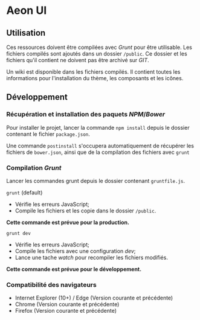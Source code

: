 # Aeon UI

## Utilisation

Ces ressources doivent être compilées avec _Grunt_ pour être utilisable. Les fichiers compilés sont ajoutés dans un dossier `/public`. Ce dossier et les fichiers qu'il contient ne doivent pas être archivé sur _GIT_.

Un wiki est disponible dans les fichiers compilés. Il contient toutes les informations pour l'installation du thème, les composants et les icônes.

## Développement

### Récupération et installation des paquets _NPM_/_Bower_

Pour installer le projet, lancer la commande `npm install` depuis le dossier contenant le fichier `package.json`.

Une commande `postinstall` s'occupera automatiquement de récupérer les fichiers de `bower.json`, ainsi que de la compilation des fichiers avec `grunt`

### Compilation _Grunt_

Lancer les commandes grunt depuis le dossier contenant `gruntfile.js`.

`grunt` (default)

* V&eacute;rifie les erreurs JavaScript;
* Compile les fichiers et les copie dans le dossier `/public`.

**Cette commande est prévue pour la production.**

`grunt dev`

* V&eacute;rifie les erreurs JavaScript;
* Compile les fichiers avec une configuration _dev_;
* Lance une tache _watch_ pour recompiler les fichiers modifiés.

**Cette commande est prévue pour le développement.**

### Compatibilit&eacute; des navigateurs

* Internet Explorer (10+) / Edge (Version courante et pr&eacute;c&eacute;dente)
* Chrome (Version courante et pr&eacute;c&eacute;dente)
* Firefox (Version courante et pr&eacute;c&eacute;dente)
